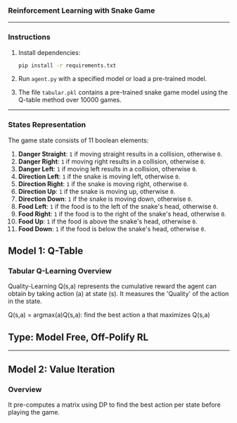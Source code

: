 ### Reinforcement Learning with Snake Game

---

### Instructions 

1. Install dependencies:
   ```bash
   pip install -r requirements.txt
   ```

2. Run `agent.py` with a specified model or load a pre-trained model.

3. The file `tabular.pkl` contains a pre-trained snake game model using the Q-table method over 10000 games.

---

### States Representation
The game state consists of 11 boolean elements:

1. **Danger Straight**: `1` if moving straight results in a collision, otherwise `0`.
2. **Danger Right**: `1` if moving right results in a collision, otherwise `0`.
3. **Danger Left**: `1` if moving left results in a collision, otherwise `0`.
4. **Direction Left**: `1` if the snake is moving left, otherwise `0`.
5. **Direction Right**: `1` if the snake is moving right, otherwise `0`.
6. **Direction Up**: `1` if the snake is moving up, otherwise `0`.
7. **Direction Down**: `1` if the snake is moving down, otherwise `0`.
8. **Food Left**: `1` if the food is to the left of the snake's head, otherwise `0`.
9. **Food Right**: `1` if the food is to the right of the snake's head, otherwise `0`.
10. **Food Up**: `1` if the food is above the snake's head, otherwise `0`.
11. **Food Down**: `1` if the food is below the snake's head, otherwise `0`.


## Model 1: Q-Table

### Tabular Q-Learning Overview
Quality-Learning Q(s,a) represents the cumulative reward the agent can obtain by taking action (a) at state (s). It measures the 'Quality' of the action in the state.

Q(s,a) = argmax(a)Q(s,a): find the best action a that maximizes Q(s,a)
## Type: Model Free, Off-Polify RL
---

## Model 2: Value Iteration

### Overview
It pre-computes a matrix using DP to find the best action per state before playing the game. 
